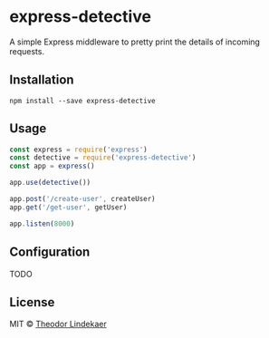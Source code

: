# express-detective
A simple Express middleware to pretty print the details of incoming requests.

## Installation
```
npm install --save express-detective
```

## Usage
```js
const express = require('express')
const detective = require('express-detective')
const app = express()

app.use(detective())

app.post('/create-user', createUser)
app.get('/get-user', getUser)

app.listen(8000)
```

## Configuration
TODO

## License
MIT © [Theodor Lindekaer](http://lindekaer.com)
